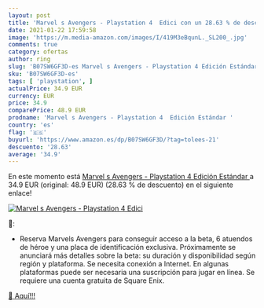 ```yaml
---
layout: post
title: 'Marvel s Avengers - Playstation 4  Edici con un 28.63 % de descuento'
date: 2021-01-22 17:59:58
image: 'https://m.media-amazon.com/images/I/419M3eBqunL._SL200_.jpg'
comments: true
category: ofertas
author: ring
slug: 'B07SW6GF3D-es Marvel s Avengers - Playstation 4 Edición Estándar'
sku: 'B07SW6GF3D-es'
tags: [ 'playstation', ]
actualPrice: 34.9 EUR
currency: EUR
price: 34.9
comparePrice: 48.9 EUR
prodname: 'Marvel s Avengers - Playstation 4  Edición Estándar '
country: 'es'
flag: '🇪🇸'
buyurl: 'https://www.amazon.es/dp/B07SW6GF3D/?tag=tolees-21'
descuento: '28.63'
average: '34.9'
---
```


En este momento está [Marvel s Avengers - Playstation 4  Edición Estándar ](https://www.amazon.es/dp/B07SW6GF3D/?tag=tolees-21) a 34.9 EUR (original: 48.9 EUR) (28.63 %  de descuento) en el siguiente enlace!

[![Marvel s Avengers - Playstation 4  Edici](https://m.media-amazon.com/images/I/419M3eBqunL._SL200_.jpg)](https://www.amazon.es/dp/B07SW6GF3D/?tag=tolees-21)

🔎:

- Reserva Marvels Avengers para conseguir acceso a la beta, 6 atuendos de héroe y una placa de identificación exclusiva. Próximamente se anunciará más detalles sobre la beta: su duración y disponibilidad según región y plataforma. Se necesita conexión a Internet. En algunas plataformas puede ser necesaria una suscripción para jugar en línea. Se requiere una cuenta gratuita de Square Enix.

[🛒 Aquí!!!](https://www.amazon.es/dp/B07SW6GF3D/?tag=tolees-21)
